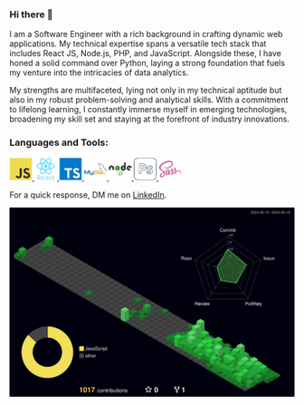 ### Hi there 👋
<p>
 I am a Software Engineer with a rich background in crafting dynamic web applications. My technical expertise spans a versatile tech stack that includes React JS, Node.js, PHP, and JavaScript. Alongside these, I have honed a solid command over Python, laying a strong foundation that fuels my venture into the intricacies of data analytics.

My strengths are multifaceted, lying not only in my technical aptitude but also in my robust problem-solving and analytical skills. With a commitment to lifelong learning, I constantly immerse myself in emerging technologies, broadening my skill set and staying at the forefront of industry innovations.

</p>
<h3 align="left">Languages and Tools:</h3>
<p align="left">  
 <a href="https://developer.mozilla.org/en-US/docs/Web/JavaScript" target="_blank" rel="noreferrer"> 
   <img
      src="https://raw.githubusercontent.com/devicons/devicon/master/icons/javascript/javascript-original.svg"
      alt="javascript" width="40" height="40" /> 
 </a> 
  <a href="https://reactjs.org/" target="_blank" rel="noreferrer"> 
    <img
      src="https://raw.githubusercontent.com/devicons/devicon/master/icons/react/react-original-wordmark.svg"
      alt="react" width="40" height="40" />
  </a>
  <a href="https://www.typescriptlang.org" target="_blank" rel="noreferrer"> 
    <img
      src="https://raw.githubusercontent.com/devicons/devicon/master/icons/typescript/typescript-original.svg"
      alt="react" width="40" height="40" />
  </a>
  <a href="https://www.mysql.com/" target="_blank" rel="noreferrer"> 
    <img
      src="https://raw.githubusercontent.com/devicons/devicon/master/icons/mysql/mysql-original-wordmark.svg"
      alt="mysql" width="40" height="40" /> 
  </a> 
  <a href="https://nodejs.org" target="_blank" rel="noreferrer">
    <img
      src="https://raw.githubusercontent.com/devicons/devicon/master/icons/nodejs/nodejs-original-wordmark.svg"
      alt="nodejs" width="40" height="40" />
  </a> 
  <a href="https://www.photoshop.com/en" target="_blank"
    rel="noreferrer"> 
    <img
      src="https://raw.githubusercontent.com/devicons/devicon/master/icons/photoshop/photoshop-line.svg" alt="photoshop"
      width="40" height="40" /> 
  </a> 
  
  <a href="https://sass-lang.com" target="_blank" rel="noreferrer"> 
    <img
      src="https://raw.githubusercontent.com/devicons/devicon/master/icons/sass/sass-original.svg" alt="sass" width="40"
      height="40" /> 
  </a> 
</p>

 <!-- <p>
   <img align=""
     src="https://github-readme-stats.vercel.app/api/top-langs?username=aashishshrestha122&show_icons=true&locale=en&bg_color=0d1117&text_color=ffffff&layout=compact"
     alt="aashish-languages-used" 
     bg_color=#808080/>
  
  <a href="https://git.io/streak-stats">
    <img src="https://github-readme-streak-stats.herokuapp.com?user=aashishshrestha122&theme=radical&border_radius=10" alt="GitHub Streak"/>
   </a>

 </p> -->

 For a quick response, DM me on <a href="https://www.linkedin.com/in/aashishshrestha12/">LinkedIn</a>.

  <!-- ![](https://komarev.com/ghpvc/?username=aashishshrestha122&style=flat-square) -->

  ![](./profile-3d-contrib/profile-night-green.svg)
